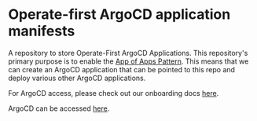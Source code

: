 # Operate-first ArgoCD application manifests
A repository to store Operate-First ArgoCD Applications.  This repository's primary purpose is to enable the [App of Apps Pattern](https://argoproj.github.io/argo-cd/operator-manual/cluster-bootstrapping/#app-of-apps-pattern). This means that we can create an ArgoCD application that can be pointed to this repo and deploy various other ArgoCD applications.

For ArgoCD access, please check out our onboarding docs [here](https://github.com/operate-first/support/tree/main/docs).

ArgoCD can be accessed [here](https://argocd-server-argocd.apps.cnv.massopen.cloud/applications).
